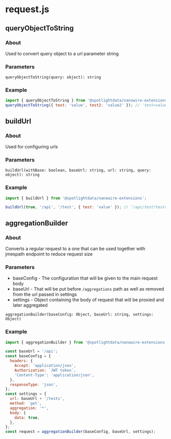 # request.js

## queryObjectToString

### About

Used to convert query object to a url parameter string

### Parameters

```jasvasript
queryObjectToString(query: object): string
```

### Example

```javascript
import { queryObjectToString } from '@spotlightdata/nanowire-extensions';
queryObjectToString({ test: 'value', test2: 'value2' }); // 'test=value&test2=value2'
```

## buildUrl

### About

Used for configuring urls

### Parameters

```jasvasript
buildUrl(withBase: boolean, baseUrl: string, url: string, query: object): string
```

### Example

```javascript
import { buildUrl } from '@spotlightdata/nanowire-extensions';

buildUrl(true, '/api', '/test', { test: 'value' }); // '/api/test?test=value'
```

## aggregationBuilder

### About

Converts a regular request to a one that can be used together with jmespath endpoint to reduce request size

### Parameters

- baseConfig - The configuration that will be given to the main request body
- baseUrl - That will be put before `/aggregations` path as well as removed from the url passed in settings
- settings - Object containing the body of request that will be proxied and later aggregated

```jasvasript
aggregationBuilder(baseConfig: Object, baseUrl: string, settings: Object)
```

### Example

```javascript
import { aggregationBuilder } from '@spotlightdata/nanowire-extensions';

const baseUrl = '/api';
const baseConfig = {
  headers: {
    Accept: 'application/json',
    Authorization: `JWT token`,
    'Content-Type': 'application/json',
  },
  responseType: 'json',
};
const settings = {
  url: baseUrl + '/tests',
  method: 'get',
  aggregation: '*',
  body: {
    data: true,
  },
};
const request = aggregationBuilder(baseConfig, baseUrl, settings);
```
